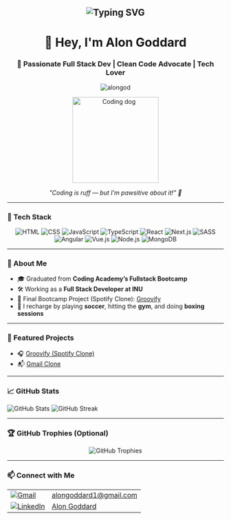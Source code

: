 <h2 align="center">
  <img src="https://readme-typing-svg.demolab.com?font=Fira+Code&pause=1000&color=00BFFF&center=true&vCenter=true&width=450&lines=Hey+there!+I'm+Alon+%F0%9F%91%8B;Full+Stack+Web+Developer+%F0%9F%9A%80;Frontend+Engineer+%F0%9F%92%BB;Backend+Specialist+%F0%9F%94%A5;Code+Boxer+%F0%9F%8F%88;Lover+of+Dogs+%F0%9F%90%B6;Soccer+Player+%26+Gym+Addict+%F0%9F%92%AA" alt="Typing SVG" />
</h2>

<h1 align="center">👋 Hey, I'm Alon Goddard</h1>
<h3 align="center">🚀 Passionate Full Stack Dev | Clean Code Advocate | Tech Lover</h3>

<p align="center">
  <img src="https://komarev.com/ghpvc/?username=alongod&label=Profile%20views&color=0e75b6&style=flat" alt="alongod" />
</p>

<p align="center">
  <img src="https://media.giphy.com/media/dTIHhV8o1uZWM/giphy.gif" width="200" alt="Coding dog" />
</p>

<p align="center"><i>"Coding is ruff — but I’m pawsitive about it!" 🐾</i></p>

---

### 🧠 Tech Stack
<p align="center">
  <img src="https://img.icons8.com/color/48/html-5.png" alt="HTML" />
  <img src="https://img.icons8.com/color/48/css3.png" alt="CSS" />
  <img src="https://img.icons8.com/color/48/javascript.png" alt="JavaScript" />
  <img src="https://img.icons8.com/color/48/typescript.png" alt="TypeScript" />
  <img src="https://img.icons8.com/plasticine/48/react.png" alt="React" />
  <img src="https://img.icons8.com/color/48/nextjs.png" alt="Next.js" />
  <img src="https://img.icons8.com/color/48/sass.png" alt="SASS" />
  <img src="https://img.icons8.com/color/48/angularjs.png" alt="Angular" />
  <img src="https://img.icons8.com/color/48/vue-js.png" alt="Vue.js" />
  <img src="https://img.icons8.com/color/48/nodejs.png" alt="Node.js" />
  <img src="https://img.icons8.com/color/48/mongodb.png" alt="MongoDB" />
</p>

---

### 🌟 About Me
- 🎓 Graduated from **Coding Academy’s Fullstack Bootcamp**
- 🛠️ Working as a **Full Stack Developer at INU**
- 🔗 Final Bootcamp Project (Spotify Clone): [Groovify](https://groovify-backend-3393.onrender.com)
- 🧘 I recharge by playing **soccer**, hitting the **gym**, and doing **boxing sessions**

---

### 🧰 Featured Projects
- 🎧 [Groovify (Spotify Clone)](https://groovify-backend-3393.onrender.com)
- 📬 [Gmail Clone](https://alongod.github.io/Gmail-clone/)
<!-- Add more projects if you want -->
<!-- - [Meme Generator](https://alongod.github.io/Meme-generator/)
- [Space Invaders](https://alongod.github.io/Space-Invaders/) -->

---

### 📈 GitHub Stats

<picture>
  <source srcset="https://github-readme-stats.vercel.app/api?username=alongod&show_icons=true&theme=default" media="(prefers-color-scheme: light)">
  <source srcset="https://github-readme-stats.vercel.app/api?username=alongod&show_icons=true&theme=radical" media="(prefers-color-scheme: dark)">
  <img src="https://github-readme-stats.vercel.app/api?username=alongod&show_icons=true&theme=default" alt="GitHub Stats" />
</picture>

<picture>
  <source srcset="https://github-readme-streak-stats.herokuapp.com/?user=alongod&theme=default" media="(prefers-color-scheme: light)">
  <source srcset="https://github-readme-streak-stats.herokuapp.com/?user=alongod&theme=radical" media="(prefers-color-scheme: dark)">
  <img src="https://github-readme-streak-stats.herokuapp.com/?user=alongod&theme=default" alt="GitHub Streak" />
</picture>

---

### 🏆 GitHub Trophies (Optional)
<p align="center">
  <img src="https://github-profile-trophy.vercel.app/?username=alongod&theme=radical&column=4" alt="GitHub Trophies" />
</p>

---

### 📫 Connect with Me

<table>
  <tr>
    <td><a href="mailto:alongoddard1@gmail.com"><img src="https://img.icons8.com/color/48/gmail.png" alt="Gmail" /></a></td>
    <td><a href="mailto:alongoddard1@gmail.com">alongoddard1@gmail.com</a></td>
  </tr>
  <tr>
    <td><a href="https://www.linkedin.com/in/alon-goddard/"><img src="https://img.icons8.com/fluent/48/linkedin.png" alt="LinkedIn" /></a></td>
    <td><a href="https://www.linkedin.com/in/alon-goddard/">Alon Goddard</a></td>
  </tr>
</table>
